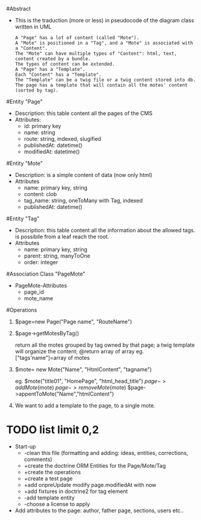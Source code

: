 #Abstract
* This is the traduction (more or less) in pseudocode of the diagram class written in UML
    
      A "Page" has a lot of content (called "Mote").
      A "Mote" is positioned in a "Tag", and a "Mote" is associated with a "Content".
      The "Mote" can have multiple types of "Content": html, text, content created by a bundle. 
      The types of content can be extended.
      A "Page" has a "Template".
      Each "Content" has a "Template". 
      The "Template" can be a twig file or a twig content stored into db.
      The page has a template that will contain all the motes' content (sorted by tag).
 
#Entity "Page"
 * Description: this table content all the pages of the CMS 
 * Attributes:
   * id: primary key  
   * name: string 
   * route: string, indexed, slugified
   * publishedAt: datetime()
   * modifiedAt: datetime()

#Entity "Mote"
 * Description: is a simple content of data (now only html)
 * Attributes
   * name: primary key, string 
   * content: clob
   * tag_name: string, oneToMany with Tag, indexed
   * publishedAt: datetime()

#Entity "Tag"
 * Description: this table content all the information about the allowed tags. is possibile from a leaf reach the root.
 * Attributes
   * name: primary key, string
   * parent: string, manyToOne
   * order: integer

#Association Class "PageMote"
 * PageMote-Attributes
   * page_id
   * mote_name

#Operations

 1. $page=new Page("Page name", "RouteName")
 2. $page->getMotesByTag()
     
      return all the motes grouped by tag owned by that page;
      a twig template will organize the content;
      @return array of array eg.  ["tags'name"]=array of motes

 3. $mote= new Mote("Name", "HtmlContent", "tagname")

     eg. $mote("title01", "HomePage", "html_head_title")
     $page->addMote($mote)
     $page->removeMote($mote)
     $page->appentToMote("Name","htmlContent")
   
4. We want to add a template to the page, to a single mote. 
   
# TODO list limit 0,2
 * Start-up
   * -clean this file (formatting and adding: ideas, entities, corrections, comments)  
   * +create the doctrine ORM Entities for the Page/Mote/Tag
   * +create the operations
   * +create a test page
   * +add onpreUpdate modify page.modifiedAt with now
   * +add fixtures in doctrine2 for tag element
   * -add template entity
   * -choose a license to apply
 * Add attributes to the page: author, father page, sections, users etc..
